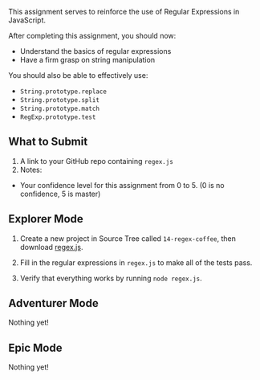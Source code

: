 This assignment serves to reinforce the use of Regular Expressions in JavaScript.

After completing this assignment, you should now:

* Understand the basics of regular expressions
* Have a firm grasp on string manipulation

You should also be able to effectively use:

* `String.prototype.replace`
* `String.prototype.split`
* `String.prototype.match`
* `RegExp.prototype.test`

## What to Submit

1. A link to your GitHub repo containing `regex.js`
2. Notes:
  * Your confidence level for this assignment from 0 to 5. (0 is no confidence, 5 is master)

## Explorer Mode

1. Create a new project in Source Tree called `14-regex-coffee`, then download [regex.js](https://raw.githubusercontent.com/TIY-LR-FEE/assignments/master/14-regex-coffee/regex.js).

2. Fill in the regular expressions in `regex.js` to make all of the tests pass.

3. Verify that everything works by running `node regex.js`.

## Adventurer Mode

Nothing yet!

## Epic Mode

Nothing yet!
